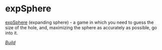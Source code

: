 # expSphere
[expSphere]() (expanding sphere) - a game in which you need to guess the size of the hole, and, maximizing the sphere as accurately as possible, go into it.

[*Build*](https://github.com/ivan-kondratev/expSphere-Build)
